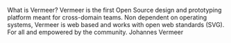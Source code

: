 What is Vermeer?
Vermeer is the first Open Source design and prototyping platform meant for cross-domain teams. Non dependent on operating systems, Vermeer is web based and works with open web standards (SVG). For all and empowered by the community. Johannes Vermeer 


